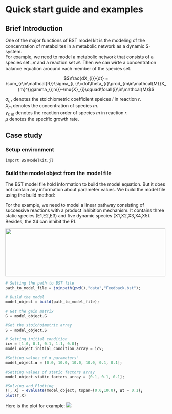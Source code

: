 # Quick start guide and examples


## Brief Introduction

One of the major functions of BST model kit is the modeling of the concentration of metabolites in a metabolic network  as a dynamic S-system.  
For example, we need to model a metabolic network that consists of a species set $\mathcal{M}$ and a reaction set $\mathcal{R}$. Then we can wirte a concentration balance equation aroound each member of the species set.

$$\frac{dX_{i}}{dt} = \sum_{r\in\mathcal{R}}\sigma_{i,r}\cdot\theta_{r}\prod_{m\in\mathcal{M}}X_{m}^{\gamma_{r,m}}-\mu{X}_{i}\qquad\forall{i}\in\mathcal{M}$$

$\sigma_{i,r}$ denotes the stoichiometric coefficient speices $i$ in reaction $r$.  
$X_{m}$ denotes the concentration of species $m$.  
$\gamma_{r,m}$ denotes the reaction order of species $m$ in reaction $r$.   
$\mu$ denotes the specific growth rate.


## Case study

### Setup environment

```
import BSTModelKit.jl
```

### Build the model object from the model file 
The BST model file hold information to build the model equation. But it does not contain any information about parameter values. We build the model file using the build method: 

For the example, we need to model a linear pathway consisting of successive reactions with a product inhibition mechanism. 
It contains three static species (E1,E2,E3) and five dynamic species (X1,X2,X3,X4,X5). Besides, the X4 can inhibit the E1. 

<img src="./figs/Fig-Product-Inhibition.png" width="500px" height="150px">

```julia
# Setting the path to BST file
path_to_model_file = joinpath(pwd(),"data","Feedback.bst");

# Build the model
model_object = build(path_to_model_file);

# Get the gain matrix
G = model_object.G

#Get the stoichoimetric array
S = model_object.S

# Setting initial condition
icv = [1.0, 0.1, 0.1, 1.1, 0.0];
model_object.initial_condition_array = icv; 

#Setting values of α parameters"
model_object.α = [0.0, 10.0, 10.0, 10.0, 0.1, 0.1];

#Setting values of static factors array
model_object.static_factors_array = [0.1, 0.1, 0.1];

#Solving and Plotting
(T, X) = evaluate(model_object; tspan=(0.0,10.0), Δt = 0.1);
plot(T,X)

```
Here is the plot for example: 
<img src="./figs/Fig-Example-1.png">




